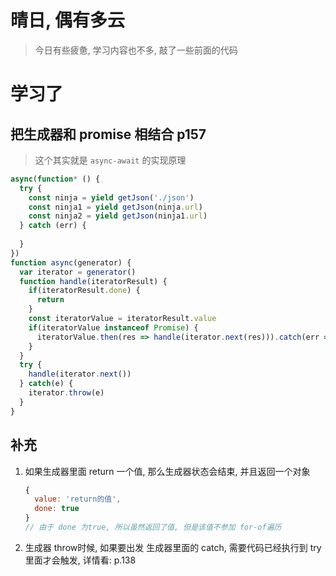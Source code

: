 # 晴日, 偶有多云

> 今日有些疲惫, 学习内容也不多, 敲了一些前面的代码

# 学习了

## 把生成器和 promise 相结合 p157

> 这个其实就是 `async-await` 的实现原理

```js
async(function* () {
  try {
    const ninja = yield getJson('./json')
    const ninja1 = yield getJson(ninja.url)
    const ninja2 = yield getJson(ninja1.url)
  } catch (err) {
  
  }
})
function async(generator) {
  var iterator = generator()
  function handle(iteratorResult) {
    if(iteratorResult.done) {
      return
    }
    const iteratorValue = iteratorResult.value
    if(iteratorValue instanceof Promise) {
      iteratorValue.then(res => handle(iterator.next(res))).catch(err => iterator.throw(err))
    }
  }
  try {
    handle(iterator.next())
  } catch(e) {
    iterator.throw(e)
  }
}
```

## 补充

1. 如果生成器里面 return 一个值, 那么生成器状态会结束, 并且返回一个对象

   ```js
   {
     value: 'return的值',
     done: true
   }
   // 由于 done 为true, 所以虽然返回了值, 但是该值不参加 for-of遍历
   ```

   

2. 生成器 throw时候, 如果要出发 生成器里面的 catch, 需要代码已经执行到 try 里面才会触发, 详情看: p.138